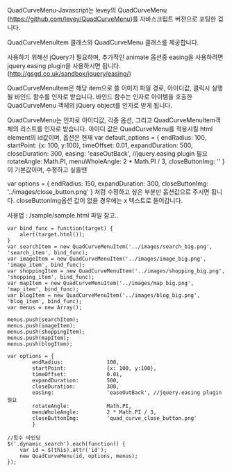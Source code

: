 QuadCurveMenu-Javascript는 
levey의 QuadCurveMenu (https://github.com/levey/QuadCurveMenu)를 자바스크립트 버젼으로 포팅한 겁니다. 

QuadCurveMenuItem 클래스와 QuadCurveMenu 클래스를 제공합니다.

사용하기 위해선 jQuery가 필요하며, 추가적인 animate 옵션중 easing을 사용하려면 jquery.easing plugin을 사용하시면 됩니다. (http://gsgd.co.uk/sandbox/jquery/easing/) 


QuadCurveMenuItem은 해당 item으로 쓸 이미지 파일 경로, 아이디값, 클릭시 실행될 바인드 함수를 인자로 받습니다. 
바인드 함수는 인자로 아이템을 호출한 QuadCurveMenu 객체의 jQuery object를 인자로 받게 됩니다. 

QuadCurveMenu는 인자로 아이디값, 각종 옵션, 그리고 QuadCurveMenuItem객체의 리스트를 인자로 받습니다. 
아이디 값은 QuadCurveMenu를 적용시킬 html element의 id값이며, 
옵션은 현재 
var default_options = {
			endRadius:			100,
			startPoint:			{x: 100, y:100},
			timeOffset:			0.01,
			expandDuration:			500,
			closeDuration: 			300,
			easing:				'easeOutBack', //jquery.easing plugin 필요
			rotateAngle:			Math.PI,
			menuWholeAngle:			2 * Math.PI / 3,
			closeButtonImg:			''
			}
이 기본값이며, 수정하고 싶을땐 

var options = {
		endRadius: 150,
		expandDuration: 300,
		closeButtonImg:	'../images/close_button.png'
		}
처럼 수정하고 싶은 부분만 옵션값으로 주시면 됩니다. closeButtonImg옵션 값이 없을 경우에는 x 텍스트로 들어갑니다. 



사용법 : 
	/sample/sample.html 파일 참고.. 

	var bind_func = function(target) {
		alert(target.html());
	}
	var searchItem = new QuadCurveMenuItem('../images/search_big.png', 'search_item', bind_func);
	var imageItem = new QuadCurveMenuItem('../images/image_big.png', 'image_item', bind_func);
	var shoppingItem = new QuadCurveMenuItem('../images/shopping_big.png', 'shopping_item', bind_func);
	var mapItem = new QuadCurveMenuItem('../images/map_big.png', 'map_item', bind_func);
	var blogItem = new QuadCurveMenuItem('../images/blog_big.png', 'blog_item', bind_func);
	var menus = new Array();

	menus.push(searchItem);
	menus.push(imageItem);
	menus.push(shoppingItem);
	menus.push(mapItem);
	menus.push(blogItem);

	var options = {
			endRadius:				100,
			startPoint:				{x: 100, y:100},
			timeOffset:				0.01,
			expandDuration:			500,
			closeDuration: 			300,
			easing:					'easeOutBack', //jquery.easing plugin 필요
			rotateAngle:			Math.PI,
			menuWholeAngle:			2 * Math.PI / 3,
			closeButtonImg:			'quad_curve_close_button.png'
			}
	
	//함수 바인딩
	$('.dynamic_search').each(function() {
		var id = $(this).attr('id');
		new QuadCurveMenu(id, options, menus);
	});

